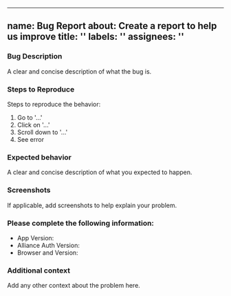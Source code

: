 ______________________________________________________________________

## name: Bug Report about: Create a report to help us improve title: '' labels: '' assignees: ''

### Bug Description

A clear and concise description of what the bug is.

### Steps to Reproduce

Steps to reproduce the behavior:

1. Go to '...'
1. Click on '...'
1. Scroll down to '...'
1. See error

### Expected behavior

A clear and concise description of what you expected to happen.

### Screenshots

If applicable, add screenshots to help explain your problem.

### Please complete the following information:

- App Version:
- Alliance Auth Version:
- Browser and Version:

### Additional context

Add any other context about the problem here.
